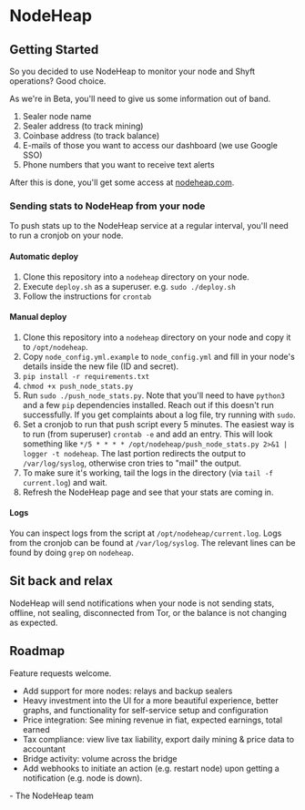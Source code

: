 # NodeHeap

## Getting Started

So you decided to use NodeHeap to monitor your node and Shyft operations? Good choice.

As we're in Beta, you'll need to give us some information out of band.
1) Sealer node name
2) Sealer address (to track mining)
3) Coinbase address (to track balance)
4) E-mails of those you want to access our dashboard (we use Google SSO)
5) Phone numbers that you want to receive text alerts

After this is done, you'll get some access at [nodeheap.com](https://www.nodeheap.com/).

### Sending stats to NodeHeap from your node

To push stats up to the NodeHeap service at a regular interval, you'll need to run a cronjob on your node.

#### Automatic deploy

1) Clone this repository into a `nodeheap` directory on your node. 
2) Execute `deploy.sh` as a superuser. e.g. `sudo ./deploy.sh` 
3) Follow the instructions for `crontab`


#### Manual deploy
1) Clone this repository into a `nodeheap` directory on your node and copy it to `/opt/nodeheap`.
2) Copy `node_config.yml.example` to `node_config.yml` and fill in your node's details inside the new file (ID and secret).
3) `pip install -r requirements.txt`
4) `chmod +x push_node_stats.py`
5) Run `sudo ./push_node_stats.py`. Note that you'll need to have `python3` and a few `pip` dependencies installed. Reach out if this doesn't run successfully. If you get complaints about a log file, try running with `sudo`.
6) Set a cronjob to run that push script every 5 minutes. The easiest way is to run (from superuser) `crontab -e` and add an entry. This will look something like `*/5 * * * * /opt/nodeheap/push_node_stats.py 2>&1 | logger -t nodeheap`. The last portion redirects the output to `/var/log/syslog`, otherwise cron tries to "mail" the output.
7) To make sure it's working, tail the logs in the directory (via `tail -f current.log`) and wait.
8) Refresh the NodeHeap page and see that your stats are coming in.

#### Logs

You can inspect logs from the script at `/opt/nodeheap/current.log`. Logs from the cronjob can be found at `/var/log/syslog`. The relevant lines can be found by doing `grep` on `nodeheap`.

## Sit back and relax

NodeHeap will send notifications when your node is not sending stats, offline, not sealing, disconnected from Tor, or the balance is not changing as expected.

## Roadmap

Feature requests welcome.

- Add support for more nodes: relays and backup sealers
- Heavy investment into the UI for a more beautiful experience, better graphs, and functionality for self-service setup and configuration
- Price integration: See mining revenue in fiat, expected earnings, total earned
- Tax compliance: view live tax liability, export daily mining & price data to accountant
- Bridge activity: volume across the bridge
- Add webhooks to initiate an action (e.g. restart node) upon getting a notification (e.g. node is down).


\- The NodeHeap team
